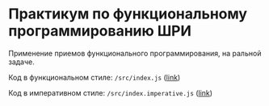 # Практикум по функциональному программированию ШРИ

Применение приемов функционального программирования, на ральной задаче.

Код в функциональном стиле: `/src/index.js` ([link](https://github.com/MoonW1nd/fp-live-coding/blob/master/src/index.js))

Код в императивном стиле: `/src/index.imperative.js` ([link](https://github.com/MoonW1nd/fp-live-coding/blob/master/src/index.imperative.js))
